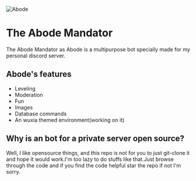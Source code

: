 ![Abode](https://i.ibb.co/Z6SkT30/Abode.png)
# The Abode Mandator
The Abode Mandator as Abode is a multipurpose bot specially made for my personal discord server.

## Abode's features
- Leveling
- Moderation 
- Fun 
- Images 
- Database commands
- An wuxia themed environment(working on it)

## Why is an bot for a private server open source?
Well, I like opensource things, and this repo is not for you to just git-clone it and hope it would work.I'm too lazy to do stuffs like that.Just browse through the code and if you find the code helpful star the repo if not I'm sorry. 

